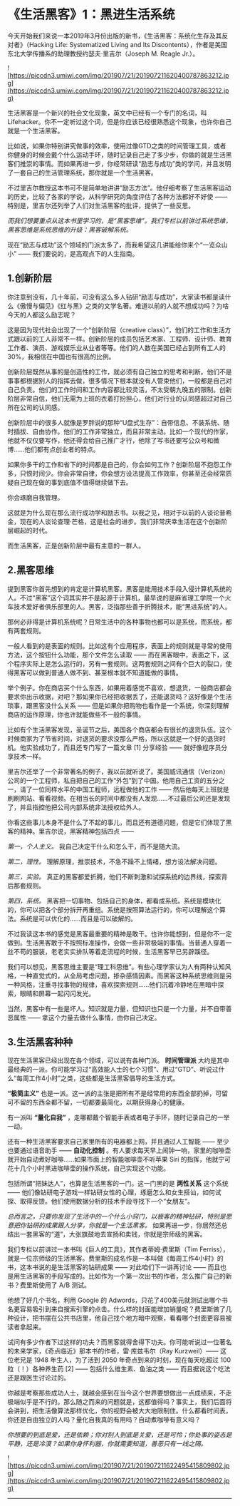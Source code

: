 # 《生活黑客》1：黑进生活系统

今天开始我们来说一本2019年3月份出版的新书，《生活黑客：系统化生存及其反对者》（Hacking Life: Systematized Living and Its Discontents），作者是美国东北大学传播系的助理教授约瑟夫·里吉尔（Joseph M. Reagle Jr.）。

![https://piccdn3.umiwi.com/img/201907/21/201907211620400787863212.jpg](https://piccdn3.umiwi.com/img/201907/21/201907211620400787863212.jpg)

生活黑客是一个新兴的社会文化现象，英文中已经有一个专门的名词，叫 Lifehacker。你不一定听过这个词，但是你应该已经很熟悉这个现象，也许你自己就是一个生活黑客。

比如说，如果你特别讲究做事的效率，使用过像GTD之类的时间管理工具，或者你健身的时候会戴个什么运动手环，随时记录自己走了多少步，你做的就是生活黑客们推崇的事情。而如果再进一步，你经常研读“励志与成功”类的学问，并且发明了一套自己的生活管理系统，那你就是一个生活黑客。

不过里吉尔教授这本书可不是简单地讲讲“励志方法”。他仔细考察了生活黑客运动的历史，比较了各家的学说，从科学研究的角度评估了各种方法都好不好使 —— 特别是，里吉尔还列举了人们对生活黑客的批评，提供了一些反思。

 *而我们想要重点从这本书里学习的，是“黑客思维”。我们专栏以前讲过系统思维，黑客思维是系统思维的升级：黑客破解系统。*

现在“励志与成功”这个领域的门派太多了，而我希望这几讲能给你来个“一览众山小” —— 我们要说的，是高观点下的人生指南。

## 1.创新阶层

你注意到没有，几十年前，可没有这么多人钻研“励志与成功”，大家读书都是读什么《傲慢与偏见》《红与黑》之类的文学名著。难道以前的人就不想成功吗？为啥今天的人都这么励志呢？

这是因为现代社会出现了一个“创新阶层（creative class）”，他们的工作和生活方式跟以前的工人非常不一样。创新阶层的成员包括艺术家、工程师、设计师、教育工作者、演员、游戏娱乐业从业者等等。他们的人数在美国已经占到所有工人的30%，我相信在中国也有很高的比例。

创新阶层既然从事的是创造性的工作，就必须有自己独立的思考和判断。他们不是事事都根据别人的指挥去做，很多情况下根本就没有人管束他们，一般都是自己对自己负责。他们的工作时间和工作内容都比较灵活，不太受朝九晚五的限制。创新阶层非常自信，他们无需为上班的衣着打扮担心，他们对行业的认同感超过对自己所在公司的认同感。

创新阶层中的很多人就像是罗胖说的那种“U盘式生存”：自带信息、不装系统、随时插拔、自由协作。他们的工作非常独立，而且非常主动。比如一个现代的作家，他就不仅仅要写作，他还得会给自己推广才行，他除了写书还要写公众号和微博……他们都有点创业者的特点。

如果你多干的工作和省下的时间都是自己的，你会如何工作？创新阶层不抱怨工作多，只恨时间少。你会非常自律，你会想方设法提高工作效率，你甚至还会经常质疑自己现在做的事到底值不值得继续做下去。

你会琢磨自我管理。

这就是为什么现在那么流行成功学和励志书。以我之见，相对于以前的人谈论普希金，现在的人谈论查理·芒格，这是社会的进步。我们非常庆幸生活在这个创新阶层崛起的时代。

而生活黑客，正是创新阶层中最有主意的一群人。

## 2.黑客思维

提到黑客你首先想到的肯定是计算机黑客。黑客是能用技术手段入侵计算机系统的人。不过“黑客”这个词其实并不是起源于计算机，最早说的是麻省理工学院一个火车技术爱好者俱乐部里的人。黑客，泛指那些善于折腾技术，能“黑进系统”的人。

那何必非得是计算机系统呢？日常生活中的各种事物也都可以是系统，而系统，都有两套规则。

一般人看到的是表面的规则。比如这有个应用程序，表面上的规则就是寻常的使用方法，这个按钮什么功能，那个文件怎么读取 —— 而在黑客眼中，表面之下，这个程序实际上是怎么运行的，另有一套规则。这两套规则之间有个巨大的裂口，使得黑客可以做到普通人做不到、甚至根本就不知道能做的事情。

举个例子。你在商店买个什么东西，如果用着感觉不喜欢，想退货，一般商店都会要求你出示收据，对吧？那如果你已经把收据丢了，还能退货吗？这好像是个生活琐事，跟黑客没什么关系 —— 但是如果你把购物也看作是一个系统，你深刻理解商店的运作原理，你也许就能做些不一般的事情。

比如有个生活黑客发现，圣诞节之后，美国各个商店都会有很长的退货队伍。这个时候商家为了节省时间，对退货的要求没那么严格，所以这就是一个好的退货时机。他实验成功了，而且还专门写了一篇文章 [1] 分享经验 —— 就好像程序员分享技术一样。

里吉尔还举了一个非常著名的例子，我以前就听说了。美国威讯通信（Verizon）公司的一个工程师，私自把自己的工作“外包”到了中国。他用自己工资的五分之一，请了一位同样水平的中国工程师，远程做他的工作 —— 然后他每天上班就是刷刷网站、看看视频。在相当长的时间中都没有人发现……不过最后公司还是发现了，并且指控他把公司内部系统非法授权给外人。

你看这些事儿本身不是什么了不起的事儿，而且还有道德问题，但是它们体现了黑客的精神。里吉尔说，黑客精神包括四点 ——

 *第一，个人主义。* 我自己决定干什么和怎么干，而不是随大流。

 *第二，理性。* 理解原理，推崇技术，不急不躁不上情绪，想方设法解决问题。

 *第三，实验。* 真正的黑客都爱折腾，他们不断刺激和试探系统的边界线，探索背后那套规则。

 *第四，系统。* 黑客把一切事物、包括自己的身体，都看成系统。系统是模块化的，你可以把各个部分拆开再重组。系统是按照算法运行的，你可以理解这个算法。系统是可以优化的……而且是可以破解的。

不过我读这本书的感觉是黑客最重要的精神是敢干。也许你能想到，但是你不一定做到。生活黑客敢于不按照标准操作，会做一些非常极端的事情。当普通人穿着一丝不苟的服装，老老实实排队等着走流程的时候，生活黑客早已另辟蹊径。

我们可以想见，黑客思维主要是“理工科思维”。有些心理学家认为人有两种认知风格，一种直觉式的，从全局考虑问题，掺杂感情因素。而黑客这种系统思维则是另一种风格，注重寻找事物的规律，喜欢探索规则……他们沉着冷静地在黑暗中探索，眼睛和屏幕一起闪闪发光。

当然，黑客中有一些是坏人。知识就是力量，但知识也只是一个力量，并不自带善恶属性 —— 拿这个力量去做什么事情，由你自己决定。

## 3.生活黑客种种

现在生活黑客已经出现在各个领域，可以说有各种门派。 **时间管理派** 大约是其中最经典的一派。你可能学习过“高效能人士的七个习惯”、用过“GTD”、听说过什么“每周工作4小时”之类，这些都是生活黑客倡导的生活方式。

 **“极简主义”** 也是一派。这一派的主张是把所有不是经常用的东西全部扔掉，可留可不留的东西全都不留，一切都要最简化，以期获得身心的健康。

有一派叫 **“量化自我”** ，走哪都戴个智能手表或者电子手环，随时记录自己的一举一动。

还有一种生活黑客要求自己家里所有的电器都上网，并且通过人工智能 —— 至少也要通过语音助手 —— **自动化控制** 。有人要求每天早上闹钟一响，家里的咖啡壶就开始自动煮好咖啡……如果市面上的智能咖啡壶不听苹果 Siri 的指挥，他就宁可花十几个小时黑进咖啡壶的操作系统，自己实现这个功能。

包括所谓“把妹达人”，也算是生活黑客的一门。这一门黑的是 **两性关系** 这个系统 —— 他们像钻研电子游戏一样钻研女性的心理，琢磨怎么和女生搭讪，如何试探、取得反馈。他们使用数据分析的技术手段寻找下一个“女朋友”。

 *总而言之，只要你发现了生活中的一个什么小窍门，以极客的精神钻研，特别是愿意把你钻研的成果跟人分享，你就是一个生活黑客。* 如果再进一步，你居然还总结出一套黑客的“道”，大张旗鼓地去宣扬和卖钱，你就是宗师级的黑客。

我们专栏以前讲过一本书叫《巨人的工具》，其作者蒂姆·费里斯（Tim Ferriss），就是一位宗师级的生活黑客。费里斯的成名作是一本叫做《每周工作4小时》的书，这本书说的是生活黑客的钻研成果 —— 对此咱们下一讲再讨论 —— 而且也是用生活黑客的手段写成的。比如作为一个第一次出书的作者，怎么推广自己的新书？费里斯使用了 A/B 测试。

他想了好几个书名，利用 Google 的 Adwords，只花了400美元就测试出哪个书名更容易吸引到来自搜索引擎的点击。什么样的封面能增加销量呢？费里斯做了几种设计，把书摆在公共书店里，他自己找个地方暗中观察，看看哪个封面更容易被读者拿起来。

试问有多少作者下过这样的功夫？而黑客就得舍得下功夫。你可能听说过一位著名的未来学家，《奇点临近》那本书的作者，雷·库兹韦尔（Ray Kurzweil）—— 这位老兄是 1948 年生人，为了活到 2050 年奇点到来的时刻，现在每天吃超过 100 粒（！）各种养生药 [2] —— 包括什么维生素、鱼油之类 —— 而且据说这个吃法还是跟医生讨论过的。

你越是考察那些成功人士，就越会感到在当今这个世界要想做出一点成绩来，不走极端似乎是不行的。那么随之而来的问题就是，这都值得吗？事实上，我们后面将会讲到，把生活像算法那样优化，你的视野会被大大地限制住。什么都看时间表，你还是自由独立的人吗？量化自我真的有用吗？自动煮咖啡有意义吗？

 *你想要的到底是爱，还是依赖；你对别人到底是关爱，还是可怜；你处事的姿态是平静，还是冷漠？如果你身怀利器，你就需要知道，善恶只有一线之隔。*

![https://piccdn3.umiwi.com/img/201907/21/201907211622495415809802.jpg](https://piccdn3.umiwi.com/img/201907/21/201907211622495415809802.jpg)

---
